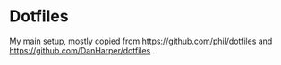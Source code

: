 Dotfiles
========

My main setup, mostly copied from https://github.com/phil/dotfiles and https://github.com/DanHarper/dotfiles .
